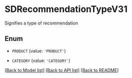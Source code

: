 # SDRecommendationTypeV31

Signifies a type of recommendation

## Enum

* `PRODUCT` (value: `'PRODUCT'`)

* `CATEGORY` (value: `'CATEGORY'`)

[[Back to Model list]](../README.md#documentation-for-models) [[Back to API list]](../README.md#documentation-for-api-endpoints) [[Back to README]](../README.md)



